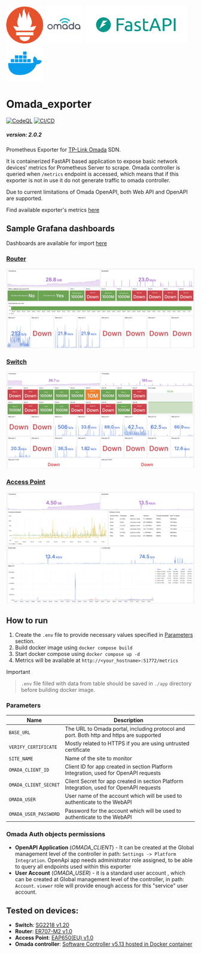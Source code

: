 <p float="left">
  <img src="/Pictures/prometheus_logo.png" width="100" />
  <img src="/Pictures/omada_logo.png" width="100" />
  <img src="/Pictures/fastapi_logo.png" height="100" />
  <img src="/Pictures/docker_logo.png" height="100" />
</p>

# Omada_exporter

[![CodeQL](https://github.com/HornaHomeLab/Omada_exporter/actions/workflows/github-code-scanning/codeql/badge.svg)](https://github.com/HornaHomeLab/Omada_exporter/actions/workflows/github-code-scanning/codeql)
[![CI/CD](https://github.com/HornaHomeLab/Omada_exporter/actions/workflows/ci-cd.yml/badge.svg)](https://github.com/HornaHomeLab/Omada_exporter/actions/workflows/ci-cd.yml)

##### version: 2.0.2

Prometheus Exporter for [TP-Link Omada](https://www.tp-link.com/en/business-networking/omada/controller/) SDN.

It is containerized FastAPI based application to expose basic network devices' metrics for Prometheus Server to scrape.
Omada controller is queried when `/metrics` endpoint is accessed,
which means that if this exporter is not in use it do not generate traffic to omada controller.

Due to current limitations of Omada OpenAPI, both Web API and OpenAPI are supported.

Find available exporter's metrics [here](/app/src/Prometheus/README.md#supported-metrics)

## Sample Grafana dashboards

Dashboards are available for import [here](/Grafana/Dashboards/)

### [Router](/Grafana/README.md#router)

![image](/Grafana/Pictures/Router_1.png)

### [Switch](/Grafana/README.md#switch)

![image](/Grafana/Pictures/Switch_1.png)

### [Access Point](/Grafana/README.md#access-point)

![image](/Grafana/Pictures/AccessPoint_1.png)

## How to run

1. Create the `.env` file to provide necessary values specified in [Parameters](#parameters) section.
2. Build docker image using `docker compose build`
3. Start docker compose using `docker compose up -d`
4. Metrics will be available at `http://<your_hostname>:51772/metrics`

> [!IMPORTANT]
> > `.env` file filled with data from table should be saved in `./app` directory before building docker image.

### Parameters

| Name                  | Description                                                                              |
| --------------------- | ---------------------------------------------------------------------------------------- |
| `BASE_URL`            | The URL to Omada portal, including protocol and port. Both http and https are supported  |
| `VERIFY_CERTIFICATE`  | Mostly related to HTTPS if you are using untrusted certificate                           |
| `SITE_NAME`           | Name of the site to monitor                                                              |
| `OMADA_CLIENT_ID`     | Client ID for app created in section Platform Integration, used for OpenAPI requests     |
| `OMADA_CLIENT_SECRET` | Client Secret for app created in section Platform Integration, used for OpenAPI requests |
| `OMADA_USER`          | User name of the account which will be used to authenticate to the WebAPI                |
| `OMADA_USER_PASSWORD` | Password for the account which will be used to authenticate to the WebAPI                |

### Omada Auth objects permissions

- **OpenAPI Application** (_OMADA_CLIENT_) - It can be created at the Global management level of the controller in path:
  `Settings -> Platform Integration`.
  OpenApi app needs administrator role assigned,
  to be able to query all endpoints used within this exporter
- **User Account** (_OMADA_USER_) - it is a standard user account ,
  which can be created at Global management level of the controller,
  in path: `Account`. `viewer` role will provide enough access for
  this "service" user account.

## Tested on devices:

- **Switch**: [SG2218 v1.20](https://www.tp-link.com/en/business-networking/omada-switch-smart/sg2218/)
- **Router**: [ER707-M2 v1.0](https://www.tp-link.com/en/business-networking/omada-router-wired-router/er707-m2/v1/)
- **Access Point**: [EAP650(EU) v1.0](https://www.tp-link.com/en/business-networking/omada-wifi-ceiling-mount/eap650/v1/)
- **Omada controller**: [Software Controller v5.13 hosted in Docker container](https://github.com/mbentley/docker-omada-controller)
